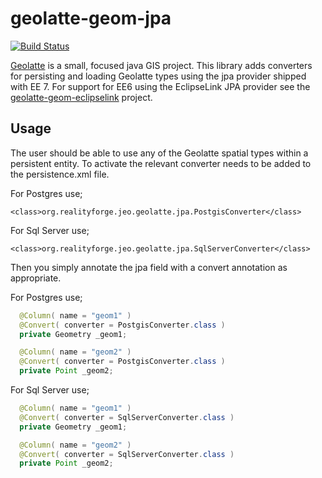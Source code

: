 geolatte-geom-jpa
=================

[![Build Status](https://secure.travis-ci.org/realityforge/geolatte-geom-jpa.png?branch=master)](http://travis-ci.org/realityforge/geolatte-geom-jpa)

[Geolatte](http://www.geolatte.org/) is a small, focused java GIS project. This library adds
converters for persisting and loading Geolatte types using the jpa provider shipped with EE 7.
For support for EE6 using the EclipseLink JPA provider see the [geolatte-geom-eclipselink](https://github.com/realityforge/geolatte-geom-eclipselink) project.

Usage
-----

The user should be able to use any of the Geolatte spatial types within a persistent entity. To activate the relevant
converter needs to be added to the persistence.xml file.

For Postgres use;

    <class>org.realityforge.jeo.geolatte.jpa.PostgisConverter</class>

For Sql Server use;

    <class>org.realityforge.jeo.geolatte.jpa.SqlServerConverter</class>

Then you simply annotate the jpa field with a convert annotation as appropriate.

For Postgres use;

```java
  @Column( name = "geom1" )
  @Convert( converter = PostgisConverter.class )
  private Geometry _geom1;

  @Column( name = "geom2" )
  @Convert( converter = PostgisConverter.class )
  private Point _geom2;
```

For Sql Server use;

```java
  @Column( name = "geom1" )
  @Convert( converter = SqlServerConverter.class )
  private Geometry _geom1;

  @Column( name = "geom2" )
  @Convert( converter = SqlServerConverter.class )
  private Point _geom2;

```
